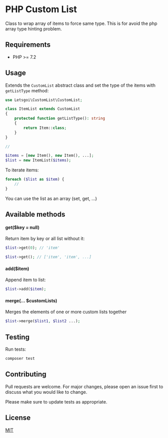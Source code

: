 # PHP Custom List

Class to wrap array of items to force same type. This is for avoid the php array type hinting problem.

## Requirements

- PHP >= 7.2

## Usage

Extends the `CustomList` abstract class and set the type of the items with `getListType` method:

```php
use Letsgoi\CustomList\CustomList;

class ItemList extends CustomList
{
    protected function getListType(): string
    {
        return Item::class;  
    }
}

//

$items = [new Item(), new Item(), ...];
$list = new ItemList($items);
```

To iterate items:

```php
foreach ($list as $item) {
    //
}
```

You can use the list as an array (set, get, ...)

## Available methods

#### get($key = null)

Return item by key or all list without it: 

```php
$list->get(0); // 'item'

$list->get(); // ['item', 'item', ...]
```

#### add($item)

Append item to list: 

```php
$list->add($item);
```

#### merge(... $customLists)

Merges the elements of one or more custom lists together

```php
$list->merge($list1, $list2 ...);
```


## Testing

Run tests:

```bash
composer test
```

## Contributing
Pull requests are welcome. For major changes, please open an issue first to discuss what you would like to change.

Please make sure to update tests as appropriate.

## License
[MIT](./LICENSE)

